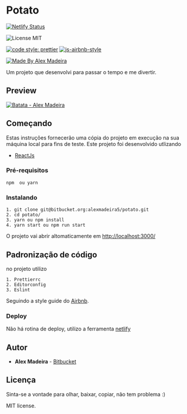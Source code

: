 # Potato 

[![Netlify Status](https://api.netlify.com/api/v1/badges/7f66046c-2026-445f-afcd-85d658fef712/deploy-status)](https://app.netlify.com/sites/eager-rosalind-8eb5d6/deploys)

![License MIT](https://img.shields.io/badge/license-MIT-green)

[![code style: prettier](https://img.shields.io/badge/code_style-prettier-ff69b4.svg)](https://github.com/prettier/prettier) [![js-airbnb-style](https://img.shields.io/badge/code%20style-airbnb-ff69b4.svg)](https://github.com/airbnb/javascript)

[![Made By Alex Madeira](https://img.shields.io/badge/%20made%20by-Alex%20Madeira-blue)](https://www.alexmadeira.com.br/)

Um projeto que desenvolvi para passar o tempo e me divertir.

## Preview

[![Batata - Alex Madeira](http://batata.alexmadeira.com.br/preview.png)](http://batata.alexmadeira.com.br/)

## Começando

Estas instruções fornecerão uma cópia do projeto em execução na sua máquina local para fins de teste.
Este projeto foi desenvolvido utlizando

- [ReactJs](https://github.com/facebook/react/ 'React js')

### Pré-requisitos

```
npm  ou yarn
```

### Instalando

```
1. git clone git@bitbucket.org:alexmadeira5/potato.git
2. cd potato/
3. yarn ou npm install
4. yarn start ou npm run start
```

O projeto vai abrir altomaticamente em [http://localhost:3000/](http://localhost:3000/ 'http://localhost:3000/')

## Padronização de código

no projeto utilizo

```
1. Prettierrc
2. Editorconfig
3. Eslint
```

Seguindo a style guide do [Airbnb](https://github.com/airbnb/javascript 'Airbnb').

### Deploy

Não há rotina de deploy, utilizo a ferramenta [netlify]("https://www.netlify.com/")

## Autor

- **Alex Madeira** - [Bitbucket](https://bitbucket.org/alexmadeira5/)

## Licença

Sinta-se a vontade para olhar, baixar, copiar, não tem problema :)

MIT license.

